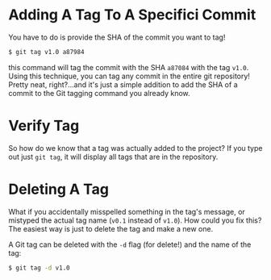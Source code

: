 # Adding A Tag To A Specifici Commit
You have to do is provide the SHA of the commit you want to tag!
```sh
$ git tag v1.0 a87984
```

this command will tag the commit with the SHA `a87084` with the tag `v1.0`. Using this technique, you can tag any commit in the entire git repository! Pretty neat, right?...and it's just a simple addition to add the SHA of a commit to the Git tagging command you already know.


# Verify Tag
So how do we know that a tag was actually added to the project? If you type out just `git tag`, it will display all tags that are in the repository.


# Deleting A Tag
What if you accidentally misspelled something in the tag's message, or mistyped the actual tag name (`v0.1` instead of `v1.0`). How could you fix this? The easiest way is just to delete the tag and make a new one.

A Git tag can be deleted with the `-d` flag (for delete!) and the name of the tag:
```sh
$ git tag -d v1.0
```
